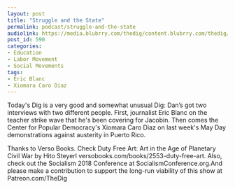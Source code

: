 ```yaml
---
layout: post
title: "Struggle and the State"
permalink: podcast/struggle-and-the-state
audiolink: https://media.blubrry.com/thedig/content.blubrry.com/thedig/The_Dig_-_EP_110_-_Blanc-Diaz.mp3
post_id: 590
categories: 
- Education
- Labor Movement
- Social Movements
tags: 
- Eric Blanc
- Xiomara Caro Diaz
---
```


Today's Dig is a very good and somewhat unusual Dig: Dan’s got two interviews with two different people. First, journalist Eric Blanc on the teacher strike wave that he's been covering for Jacobin. Then comes the Center for Popular Democracy's Xiomara Caro Diaz on last week's May Day demonstrations against austerity in Puerto Rico.


Thanks to Verso Books. Check Duty Free Art: Art in the Age of Planetary Civil War by Hito Steyerl versobooks.com/books/2553-duty-free-art. Also, check out the Socialism 2018 Conference at SocialismConference.org.And please make a contribution to support the long-run viability of this show at Patreon.com/TheDig